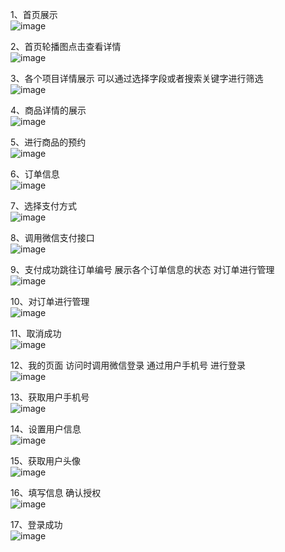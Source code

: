 1、首页展示 <br> ![image](https://github.com/TAKcoolXD/Yacht-Club/blob/main/%E9%A1%B9%E7%9B%AE%E5%B1%95%E7%A4%BA/image-20240724105606268.png) <br>

2、首页轮播图点击查看详情 <br> ![image](https://github.com/TAKcoolXD/Yacht-Club/blob/main/%E9%A1%B9%E7%9B%AE%E5%B1%95%E7%A4%BA/image-20240724105912591.png)  <br>

3、各个项目详情展示 可以通过选择字段或者搜索关键字进行筛选 <br>![image](https://github.com/TAKcoolXD/Yacht-Club/blob/main/%E9%A1%B9%E7%9B%AE%E5%B1%95%E7%A4%BA/image-20240724110345547.png) <br>

4、商品详情的展示<br>![image](https://github.com/TAKcoolXD/Yacht-Club/blob/main/%E9%A1%B9%E7%9B%AE%E5%B1%95%E7%A4%BA/image-20240724110443880.png) <br>

5、进行商品的预约<br>![image](https://github.com/TAKcoolXD/Yacht-Club/blob/main/%E9%A1%B9%E7%9B%AE%E5%B1%95%E7%A4%BA/image-20240724110518276.png)<br>

6、订单信息<br>![image](https://github.com/TAKcoolXD/Yacht-Club/blob/main/%E9%A1%B9%E7%9B%AE%E5%B1%95%E7%A4%BA/image-20240724110556570.png)<br>

7、选择支付方式<br>![image](https://github.com/TAKcoolXD/Yacht-Club/blob/main/%E9%A1%B9%E7%9B%AE%E5%B1%95%E7%A4%BA/image-20240724110804211.png)<br>

8、调用微信支付接口<br>![image](https://github.com/TAKcoolXD/Yacht-Club/blob/main/%E9%A1%B9%E7%9B%AE%E5%B1%95%E7%A4%BA/image-20240724110834400.png)<br>

9、支付成功跳往订单编号 展示各个订单信息的状态 对订单进行管理<br>![image](https://github.com/TAKcoolXD/Yacht-Club/blob/main/%E9%A1%B9%E7%9B%AE%E5%B1%95%E7%A4%BA/image-20240724111140615.png)<br>

10、对订单进行管理<br>![image](https://github.com/TAKcoolXD/Yacht-Club/blob/main/%E9%A1%B9%E7%9B%AE%E5%B1%95%E7%A4%BA/image-20240724111310118.png)<br>

11、取消成功<br>![image](https://github.com/TAKcoolXD/Yacht-Club/blob/main/%E9%A1%B9%E7%9B%AE%E5%B1%95%E7%A4%BA/image-20240724111340179.png)<br>

12、我的页面 访问时调用微信登录 通过用户手机号 进行登录<br> ![image](https://github.com/TAKcoolXD/Yacht-Club/blob/main/%E9%A1%B9%E7%9B%AE%E5%B1%95%E7%A4%BA/image-20240724111729553.png)<br>

13、获取用户手机号<br> ![image](https://github.com/TAKcoolXD/Yacht-Club/blob/main/%E9%A1%B9%E7%9B%AE%E5%B1%95%E7%A4%BA/image-20240724111744217.png)<br>

14、设置用户信息<br>![image](https://github.com/TAKcoolXD/Yacht-Club/blob/main/%E9%A1%B9%E7%9B%AE%E5%B1%95%E7%A4%BA/image-20240724111828118.png)<br>

15、获取用户头像<br>![image](https://github.com/TAKcoolXD/Yacht-Club/blob/main/%E9%A1%B9%E7%9B%AE%E5%B1%95%E7%A4%BA/image-20240724111842946.png)<br>

16、填写信息 确认授权<br> ![image](https://github.com/TAKcoolXD/Yacht-Club/blob/main/%E9%A1%B9%E7%9B%AE%E5%B1%95%E7%A4%BA/image-20240724111933947.png)<br>

17、登录成功<br>![image](https://github.com/TAKcoolXD/Yacht-Club/blob/main/%E9%A1%B9%E7%9B%AE%E5%B1%95%E7%A4%BA/image-20240724112239366.png)<br>
